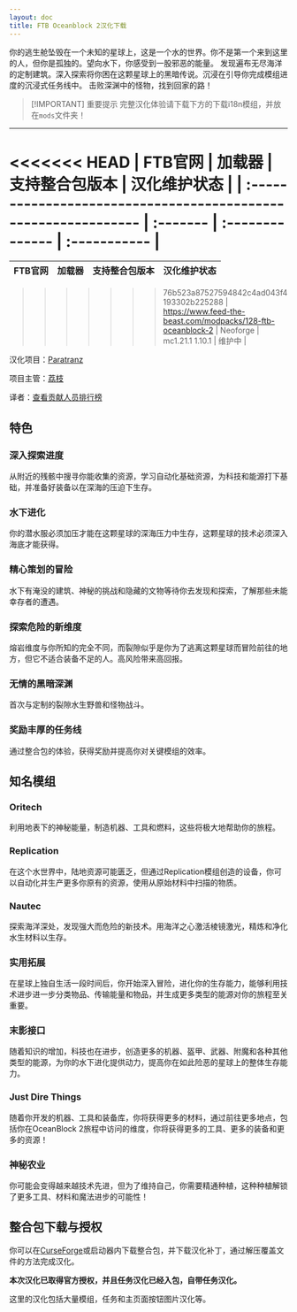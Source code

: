 ```yaml
---
layout: doc
title: FTB Oceanblock 2汉化下载
---
```


你的逃生舱坠毁在一个未知的星球上，这是一个水的世界。你不是第一个来到这里的人，但你是孤独的。望向水下，你感受到一股邪恶的能量。
发现遍布无尽海洋的定制建筑。深入探索将你困在这颗星球上的黑暗传说。沉浸在引导你完成模组进度的沉浸式任务线中。
击败深渊中的怪物，找到回家的路！

> [!IMPORTANT] 重要提示
> 完整汉化体验请下载下方的下载i18n模组，并放在`mods`文件夹！

<DownloadLinks :methods="[
  { id: 'lanzou', text: '下载汉化', icon: '/imgs/svg/lanzou.svg', link: 'https://vmhanhuazu.lanzouo.com/s/ob2' },
  { id: 'bilibili', text: '安装教程视频', icon: '/imgs/svg/bilibili.svg', link: 'https://www.bilibili.com/video/BV1mCRbYBEc3' },
  { id: 'curseforge', text: '下载i18n模组', icon: '/imgs/svg/curseforge.svg', link: 'https://www.curseforge.com/api/v1/mods/297404/files/6351071/download' },
  { id: 'github', text: 'Github仓库', icon: '/imgs/svg/github.svg', link: 'https://github.com/VM-Chinese-translate-group/FTB-Oceanblock-2-Chinese' },
  { id: 'lazy', text: '懒汉下载', icon: '/imgs/logo/logo_64.png', link: 'https://vmhanhuazu.lanzouo.com/s/ob2' }
]" />

---

<<<<<<< HEAD
| FTB官网                                                        | 加载器   | 支持整合包版本  | 汉化维护状态 |
| :------------------------------------------------------------- | :------- | :-------------- | :----------- |
=======
| FTB官网                                                        | 加载器   | 支持整合包版本 | 汉化维护状态 |
| :------------------------------------------------------------- | :------- | :------------- | :----------- |
>>>>>>> 76b523a87527594842c4ad043f4193302b225288
| <https://www.feed-the-beast.com/modpacks/128-ftb-oceanblock-2> | Neoforge | mc1.21.1 1.10.1 | 维护中       |

汉化项目：[Paratranz](https://paratranz.cn/projects/13486)

项目主管：[荔枝](https://github.com/Litchiiiiii)

译者：[查看贡献人员排行榜](https://paratranz.cn/projects/13486/leaderboard)

## 特色

### 深入探索进度

从附近的残骸中搜寻你能收集的资源，学习自动化基础资源，为科技和能源打下基础，并准备好装备以在深海的压迫下生存。

### 水下进化

你的潜水服必须加压才能在这颗星球的深海压力中生存，这颗星球的技术必须深入海底才能获得。

### 精心策划的冒险

水下有淹没的建筑、神秘的挑战和隐藏的文物等待你去发现和探索，了解那些未能幸存者的遭遇。

### 探索危险的新维度

熔岩维度与你所知的完全不同，而裂隙似乎是你为了逃离这颗星球而冒险前往的地方，但它不适合装备不足的人。高风险带来高回报。

### 无情的黑暗深渊

首次与定制的裂隙水生野兽和怪物战斗。

### 奖励丰厚的任务线

通过整合包的体验，获得奖励并提高你对关键模组的效率。

## 知名模组

### Oritech

利用地表下的神秘能量，制造机器、工具和燃料，这些将极大地帮助你的旅程。

### Replication

在这个水世界中，陆地资源可能匮乏，但通过Replication模组创造的设备，你可以自动化并生产更多你原有的资源，使用从原始材料中扫描的物质。

### Nautec

探索海洋深处，发现强大而危险的新技术。用海洋之心激活棱镜激光，精炼和净化水生材料以生存。

### 实用拓展

在星球上独自生活一段时间后，你开始深入冒险，进化你的生存能力，能够利用技术进步进一步分类物品、传输能量和物品，并生成更多类型的能源对你的旅程至关重要。

### 末影接口

随着知识的增加，科技也在进步，创造更多的机器、盔甲、武器、附魔和各种其他类型的能源，为你的水下进化提供动力，提高你在如此险恶的星球上的整体生存能力。

### Just Dire Things

随着你开发的机器、工具和装备库，你将获得更多的材料，通过前往更多地点，包括你在OceanBlock 2旅程中访问的维度，你将获得更多的工具、更多的装备和更多的资源！

### 神秘农业

你可能会变得越来越技术先进，但为了维持自己，你需要精通种植，这种种植解锁了更多工具、材料和魔法进步的可能性！

## 整合包下载与授权

你可以在[CurseForge](https://www.curseforge.com/minecraft/modpacks/ftb-oceanblock-2)或启动器内下载整合包，并下载汉化补丁，通过解压覆盖文件的方法完成汉化。

**本次汉化已取得官方授权，并且任务汉化已经入包，自带任务汉化。**

这里的汉化包括大量模组，任务和主页面按钮图片汉化等。

<DocSupport />
